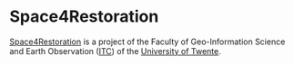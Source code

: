 # Space4Restoration

[Space4Restoration](https://www.itc.nl/about-itc/scientific-departments/natural-resources/Projects/Space4Restoration/) is a project of the Faculty of Geo-Information Science and Earth Observation ([ITC](https://www.itc.nl/)) of the [University of Twente](https://www.utwente.nl/en/). 
